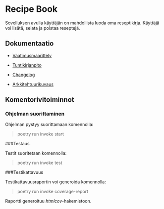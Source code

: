 # Recipe Book

Sovelluksen avulla käyttäjän on mahdollista luoda oma reseptikirja.
Käyttäjä voi lisätä, selata ja poistaa reseptejä.

## Dokumentaatio

- [Vaatimusmaarittely](https://github.com/annehavunen/ot-harjoitustyo/blob/master/dokumentaatio/vaatimusmaarittely.md)

- [Tuntikirjanpito](https://github.com/annehavunen/ot-harjoitustyo/blob/master/dokumentaatio/tuntikirjanpito.md)

- [Changelog](https://github.com/annehavunen/ot-harjoitustyo/blob/master/dokumentaatio/changelog.md)

- [Arkkitehtuurikuvaus](https://github.com/annehavunen/ot-harjoitustyo/blob/master/dokumentaatio/arkkitehtuuri.md)

## Komentorivitoiminnot

### Ohjelman suorittaminen

Ohjelman pystyy suorittamaan komennolla:
> poetry run invoke start

###Testaus

Testit suoritetaan komennolla:
> poetry run invoke test

###Testikattavuus

Testikattavuusraportin voi generoida komennolla:
> poetry run invoke coverage-report

Raportti generoituu *htmlcov*-hakemistoon.
